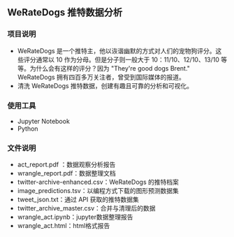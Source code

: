 
##  WeRateDogs 推特数据分析

### 项目说明
*
    WeRateDogs 是一个推特主，他以诙谐幽默的方式对人们的宠物狗评分。这些评分通常以 10 作为分母。但是分子则一般大于 10：11/10、12/10、13/10 等等。为什么会有这样的评分？因为 "They're good dogs Brent." WeRateDogs 拥有四百多万关注者，曾受到国际媒体的报道。
*
    清洗 WeRateDogs 推特数据，创建有趣且可靠的分析和可视化。

### 使用工具
*
    Jupyter Notebook
*
    Python

### 文件说明
*
    act_report.pdf ：数据观察分析报告
*
    wrangle_report.pdf：数据整理文档
*
    twitter-archive-enhanced.csv：WeRateDogs 的推特档案
*
    image_predictions.tsv：以编程方式下载的图形预测数据集
*
    tweet_json.txt：通过 API 获取的推特数据集
*    
    twitter_archive_master.csv：合并与清理后的数据
*    
    wrangle_act.ipynb：jupyter数据整理报告
*
    wrangle_act.html：html格式报告
